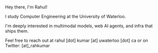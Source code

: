 Hey there, I'm Rahul!

I study Computer Engineering at the University of Waterloo. 

I'm deeply interested in multimodal models, web AI agents, and infra that ships them.

Feel free to reach out at rahul [dot] kumar [at] uwaterloo [dot] ca or on Twitter: [at]_rahkumar
